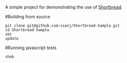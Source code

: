 A simple project for demonstrating the use of [Shortbread](http://github.com/ssanj/Shortbread).

#Building from source

    git clone git@github.com:ssanj/Shortbread-Sample.git
    cd Shortbread-Sample
    sbt
    update

#Running javascript tests

    shob
    
